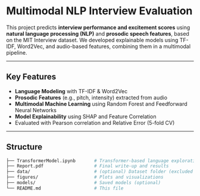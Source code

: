 # Multimodal NLP Interview Evaluation

This project predicts **interview performance and excitement scores** using **natural language processing (NLP)** and **prosodic speech features**, based on the MIT Interview dataset. We developed explainable models using TF-IDF, Word2Vec, and audio-based features, combining them in a multimodal pipeline.

---

## Key Features

-  **Language Modeling** with TF-IDF & Word2Vec
-  **Prosodic Features** (e.g., pitch, intensity) extracted from audio
-  **Multimodal Machine Learning** using Random Forest and Feedforward Neural Networks
-  **Model Explainability** using SHAP and Feature Correlation
-    Evaluated with Pearson correlation and Relative Error (5-fold CV)

---

## Structure

```bash
├── TransformerModel.ipynb       # Transformer-based language exploration
├── Report.pdf                   # Final write-up and results
├── data/                        # (optional) Dataset folder (excluded if too large)
├── figures/                     # Plots and visualizations
├── models/                      # Saved models (optional)
└── README.md                    # This file
